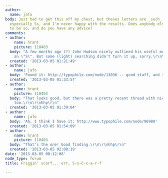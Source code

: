 ```yaml
---
author:
  name: jafo
body: Just had to get this off my chest, but theses letters are _such_ a pain to design,
  especially Ss, and I'm never happy with the results. Does anybody else find this
  to be so, and do you have any advice?
comments:
- author:
    name: hrant
    picture: 110403
  body: "A few months ago (?) John Hudson nicely outlined his useful method of making
    an \"S\". But some (light) searching didn't turn it up, sorry.\r\n\r\nhhp\r\n"
  created: '2013-03-05 01:21:49'
- author:
    name: jafo
  body: 'Found it: http://typophile.com/node/13036 -- good stuff, and thanks!'
  created: '2013-03-05 01:33:57'
- author:
    name: hrant
    picture: 110403
  body: "That looks good, but there was a pretty recent thread with nice illustrations
    too.\r\n\r\nhhp\r\n"
  created: '2013-03-05 01:39:04'
- author:
    name: jafo
  body: 'Ah, I think I have it: http://www.typophile.com/node/96989'
  created: '2013-03-05 01:54:09'
- author:
    name: hrant
    picture: 110403
  body: "That's the one! Good finding.\r\n\r\nhhp\r\n"
  created: '2013-03-05 02:08:19'
date: '2013-03-05 00:12:08'
node_type: forum
title: Friggin' scarf... err, S-s-C-c-a-r-f

---
```

